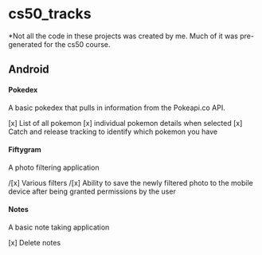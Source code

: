 # cs50_tracks
*Not all the code in these projects was created by me. Much of it was pre-generated for the cs50 course.

## Android
#### Pokedex
A basic pokedex that pulls in information from the Pokeapi.co API.

[x] List of all pokemon
[x] individual pokemon details when selected
[x] Catch and release tracking to identify which pokemon you have


#### Fiftygram
A photo filtering application

/[x] Various filters
/[x] Ability to save the newly filtered photo to the mobile device after being granted permissions by the user


#### Notes
A basic note taking application

[x] Delete notes
